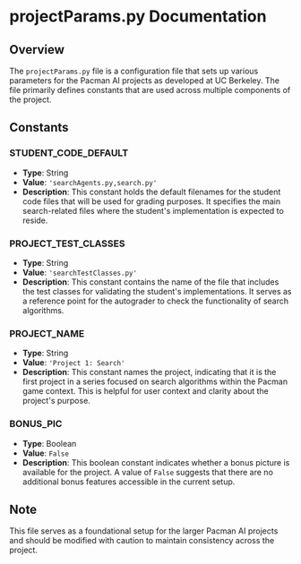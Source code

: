 # projectParams.py Documentation

## Overview
The `projectParams.py` file is a configuration file that sets up various parameters for the Pacman AI projects as developed at UC Berkeley. The file primarily defines constants that are used across multiple components of the project.

## Constants

### STUDENT_CODE_DEFAULT
- **Type**: String
- **Value**: `'searchAgents.py,search.py'`
- **Description**: This constant holds the default filenames for the student code files that will be used for grading purposes. It specifies the main search-related files where the student's implementation is expected to reside.

### PROJECT_TEST_CLASSES
- **Type**: String
- **Value**: `'searchTestClasses.py'`
- **Description**: This constant contains the name of the file that includes the test classes for validating the student's implementations. It serves as a reference point for the autograder to check the functionality of search algorithms.

### PROJECT_NAME
- **Type**: String
- **Value**: `'Project 1: Search'`
- **Description**: This constant names the project, indicating that it is the first project in a series focused on search algorithms within the Pacman game context. This is helpful for user context and clarity about the project's purpose.

### BONUS_PIC
- **Type**: Boolean
- **Value**: `False`
- **Description**: This boolean constant indicates whether a bonus picture is available for the project. A value of `False` suggests that there are no additional bonus features accessible in the current setup. 

## Note
This file serves as a foundational setup for the larger Pacman AI projects and should be modified with caution to maintain consistency across the project.